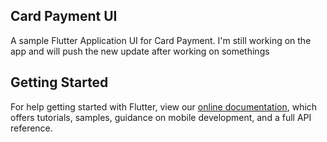 ## Card Payment UI

A sample Flutter Application UI for Card Payment.
I'm still working on the app and will push the new update after working on somethings

## Getting Started

For help getting started with Flutter, view our
[online documentation](https://flutter.dev/docs), which offers tutorials,
samples, guidance on mobile development, and a full API reference.

